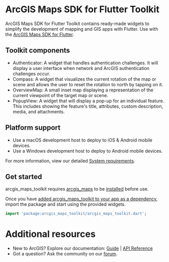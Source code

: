 # ArcGIS Maps SDK for Flutter Toolkit

ArcGIS Maps SDK for Flutter Toolkit contains ready-made widgets to simplify the development of mapping and GIS apps with Flutter. Use with the [ArcGIS Maps SDK for Flutter](https://developers.arcgis.com/flutter/).

## Toolkit components

* Authenticator: A widget that handles authentication challenges. It will display a user interface when network and ArcGIS authentication challenges occur.
* Compass: A widget that visualizes the current rotation of the map or scene and allows the user to reset the rotation to north by tapping on it.
* OverviewMap: A small inset map displaying a representation of the current viewpoint of the target map or scene.
* PopupView: A widget that will display a pop-up for an individual feature. This includes showing the feature's title, attributes, custom description, media, and attachments.

## Platform support
* Use a macOS development host to deploy to iOS & Android mobile devices.
* Use a Windows development host to deploy to Android mobile devices.

For more information, view our detailed [System requirements](https://developers.arcgis.com/flutter/system-requirements/).

## Get started

arcgis_maps_toolkit requires [arcgis_maps](https://pub.dev/packages/arcgis_maps) to be [installed](https://developers.arcgis.com/flutter/install-and-set-up/) before use.

Once you have [added arcgis_maps_toolkit to your app as a dependency](https://developers.arcgis.com/flutter/toolkit#install-from-pubdev), import the package and start using the provided widgets.

```dart
import 'package:arcgis_maps_toolkit/arcgis_maps_toolkit.dart';
```

# Additional resources

* New to ArcGIS? Explore our documentation: [Guide](https://developers.arcgis.com/flutter) | [API Reference](https://links.esri.com/flutter-api-ref)
* Got a question? Ask the community on our [forum](https://links.esri.com/flutter-community).
